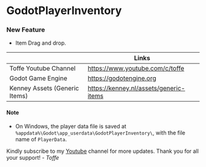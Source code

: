 # GodotPlayerInventory

### New Feature
  - Item Drag and drop.

|  | Links |
| ------ | ------ |
| Toffe Youtube Channel | https://www.youtube.com/c/toffe |
| Godot Game Engine | https://godotengine.org |
| Kenney Assets (Generic Items) | https://kenney.nl/assets/generic-items |


#### Note
- On Windows, the player data file is saved at `%appdata%\Godot\app_userdata\GodotPlayerInventory\`, with the file name of `PlayerData`.

Kindly subscribe to my [Youtube](https://www.youtube.com/c/toffe) channel for more updates. Thank you for all your support!
_\- Toffe_
